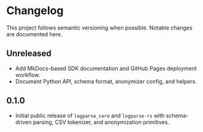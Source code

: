 # Changelog

This project follows semantic versioning when possible. Notable changes are documented here.

## Unreleased
- Add MkDocs-based SDK documentation and GitHub Pages deployment workflow.
- Document Python API, schema format, anonymizer config, and helpers.

## 0.1.0
- Initial public release of `logparse_core` and `logparse-rs` with schema-driven parsing, CSV tokenizer, and anonymization primitives.

